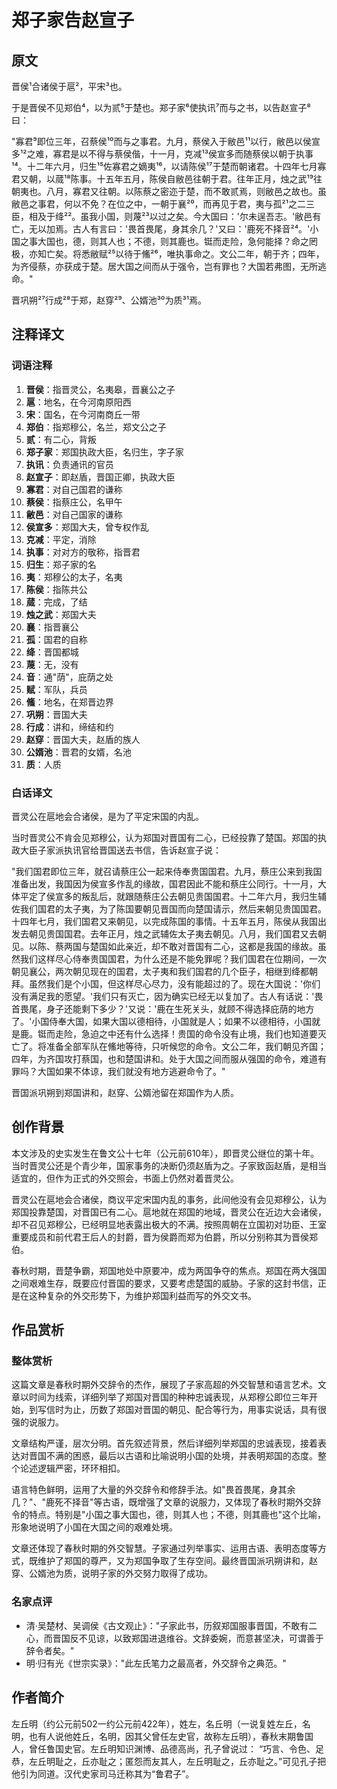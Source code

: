 # 郑子家告赵宣子

## 原文

晋侯¹合诸侯于扈²，平宋³也。

于是晋侯不见郑伯⁴，以为贰⁵于楚也。郑子家⁶使执讯⁷而与之书，以告赵宣子⁸曰：

"寡君⁹即位三年，召蔡侯¹⁰而与之事君。九月，蔡侯入于敝邑¹¹以行，敝邑以侯宣多¹²之难，寡君是以不得与蔡侯偕，十一月，克减¹³侯宣多而随蔡侯以朝于执事¹⁴。十二年六月，归生¹⁵佐寡君之嫡夷¹⁶，以请陈侯¹⁷于楚而朝诸君。十四年七月寡君又朝，以蒇¹⁸陈事。十五年五月，陈侯自敝邑往朝于君。往年正月，烛之武¹⁹往朝夷也。八月，寡君又往朝。以陈蔡之密迩于楚，而不敢贰焉，则敝邑之故也。虽敝邑之事君，何以不免？在位之中，一朝于襄²⁰，而再见于君，夷与孤²¹之二三臣，相及于绛²²。虽我小国，则蔑²³以过之矣。今大国曰：'尔未逞吾志。'敝邑有亡，无以加焉。古人有言曰：'畏首畏尾，身其余几？'又曰：'鹿死不择音²⁴。'小国之事大国也，德，则其人也；不德，则其鹿也。铤而走险，急何能择？命之罔极，亦知亡矣。将悉敝赋²⁵以待于鯈²⁶，唯执事命之。文公二年，朝于齐；四年，为齐侵蔡，亦获成于楚。居大国之间而从于强令，岂有罪也？大国若弗图，无所逃命。"

晋巩朔²⁷行成²⁸于郑，赵穿²⁹、公婿池³⁰为质³¹焉。

## 注释译文

### 词语注释

1. **晋侯**：指晋灵公，名夷皋，晋襄公之子
2. **扈**：地名，在今河南原阳西
3. **宋**：国名，在今河南商丘一带
4. **郑伯**：指郑穆公，名兰，郑文公之子
5. **贰**：有二心，背叛
6. **郑子家**：郑国执政大臣，名归生，字子家
7. **执讯**：负责通讯的官员
8. **赵宣子**：即赵盾，晋国正卿，执政大臣
9. **寡君**：对自己国君的谦称
10. **蔡侯**：指蔡庄公，名甲午
11. **敝邑**：对自己国家的谦称
12. **侯宣多**：郑国大夫，曾专权作乱
13. **克减**：平定，消除
14. **执事**：对对方的敬称，指晋君
15. **归生**：郑子家的名
16. **夷**：郑穆公的太子，名夷
17. **陈侯**：指陈共公
18. **蒇**：完成，了结
19. **烛之武**：郑国大夫
20. **襄**：指晋襄公
21. **孤**：国君的自称
22. **绛**：晋国都城
23. **蔑**：无，没有
24. **音**：通"荫"，庇荫之处
25. **赋**：军队，兵员
26. **鯈**：地名，在郑晋边界
27. **巩朔**：晋国大夫
28. **行成**：讲和，缔结和约
29. **赵穿**：晋国大夫，赵盾的族人
30. **公婿池**：晋君的女婿，名池
31. **质**：人质

### 白话译文

晋灵公在扈地会合诸侯，是为了平定宋国的内乱。

当时晋灵公不肯会见郑穆公，认为郑国对晋国有二心，已经投靠了楚国。郑国的执政大臣子家派执讯官给晋国送去书信，告诉赵宣子说：

"我们国君即位三年，就召请蔡庄公一起来侍奉贵国国君。九月，蔡庄公来到我国准备出发，我国因为侯宣多作乱的缘故，国君因此不能和蔡庄公同行。十一月，大体平定了侯宣多的叛乱后，就跟随蔡庄公去朝见贵国国君。十二年六月，我归生辅佐我们国君的太子夷，为了陈国要朝见晋国而向楚国请示，然后来朝见贵国国君。十四年七月，我们国君又来朝见，以完成陈国的事情。十五年五月，陈侯从我国出发去朝见贵国国君。去年正月，烛之武辅佐太子夷去朝见。八月，我们国君又去朝见。以陈、蔡两国与楚国如此亲近，却不敢对晋国有二心，这都是我国的缘故。虽然我们这样尽心侍奉贵国国君，为什么还是不能免罪呢？我们国君在位期间，一次朝见襄公，两次朝见现在的国君，太子夷和我们国君的几个臣子，相继到绛都朝拜。虽然我们是个小国，但这样尽心尽力，没有能超过的了。现在大国说：'你们没有满足我的愿望。'我们只有灭亡，因为确实已经无以复加了。古人有话说：'畏首畏尾，身子还能剩下多少？'又说：'鹿在生死关头，就顾不得选择庇荫的地方了。'小国侍奉大国，如果大国以德相待，小国就是人；如果不以德相待，小国就是鹿。铤而走险，急迫之中还有什么选择！贵国的命令没有止境，我们也知道要灭亡了。将准备全部军队在鯈地等待，只听候您的命令。文公二年，我们朝见齐国；四年，为齐国攻打蔡国，也和楚国讲和。处于大国之间而服从强国的命令，难道有罪吗？大国如果不体谅，我们就没有地方逃避命令了。"

晋国派巩朔到郑国讲和，赵穿、公婿池留在郑国作为人质。

## 创作背景

本文涉及的史实发生在鲁文公十七年（公元前610年），即晋灵公继位的第十年。当时晋灵公还是个青少年，国家事务的决断仍须赵盾为之。子家致函赵盾，是相当适宜的，但作为正式的外交照会，书面上仍然对着晋灵公。

晋灵公在扈地会合诸侯，商议平定宋国内乱的事务，此间他没有会见郑穆公，认为郑国投靠楚国，对晋国已有二心。扈地就在郑国的地域，晋灵公在近边大会诸侯，却不召见郑穆公，已经明显地表露出极大的不满。按照周朝在立国初对功臣、王室重要成员和前代君王后人的封爵，晋为侯爵而郑为伯爵，所以分别称其为晋侯郑伯。

春秋时期，晋楚争霸，郑国地处中原要冲，成为两国争夺的焦点。郑国在两大强国之间艰难生存，既要应付晋国的要求，又要考虑楚国的威胁。子家的这封书信，正是在这种复杂的外交形势下，为维护郑国利益而写的外交文书。

## 作品赏析

### 整体赏析

这篇文章是春秋时期外交辞令的杰作，展现了子家高超的外交智慧和语言艺术。文章以时间为线索，详细列举了郑国对晋国的种种忠诚表现，从郑穆公即位三年开始，到写信时为止，历数了郑国对晋国的朝见、配合等行为，用事实说话，具有很强的说服力。

文章结构严谨，层次分明。首先叙述背景，然后详细列举郑国的忠诚表现，接着表达对晋国不满的困惑，最后以古语和比喻说明小国的处境，并表明郑国的态度。整个论述逻辑严密，环环相扣。

语言特色鲜明，运用了大量的外交辞令和修辞手法。如"畏首畏尾，身其余几？"、"鹿死不择音"等古语，既增强了文章的说服力，又体现了春秋时期外交辞令的特点。特别是"小国之事大国也，德，则其人也；不德，则其鹿也"这个比喻，形象地说明了小国在大国之间的艰难处境。

文章还体现了春秋时期的外交智慧。子家通过列举事实、运用古语、表明态度等方式，既维护了郑国的尊严，又为郑国争取了生存空间。最终晋国派巩朔讲和，赵穿、公婿池为质，说明子家的外交努力取得了成功。

### 名家点评

* 清·吴楚材、吴调侯《古文观止》："子家此书，历叙郑国服事晋国，不敢有二心，而晋国反不见谅，以致郑国进退维谷。文辞委婉，而意甚坚决，可谓善于辞令者矣。"
* 明·归有光《世宗实录》："此左氏笔力之最高者，外交辞令之典范。"

## 作者简介

左丘明（约公元前502一约公元前422年），姓左，名丘明（一说复姓左丘，名明，也有人说他姓丘，名明，因其父曾任左史官，故称左丘明），春秋末期鲁国人，曾任鲁国史官。左丘明知识渊博、品德高尚，孔子曾说过： “巧言、令色、足恭，左丘明耻之，丘亦耻之；匿怨而友其人，左丘明耻之，丘亦耻之。”可见孔子把他引为同道。汉代史家司马迁称其为“鲁君子”。